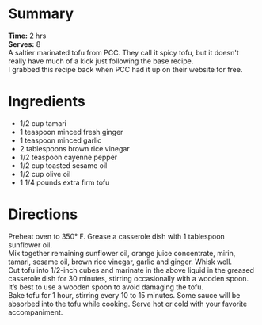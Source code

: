 # Summary
**Time:** 2 hrs  
**Serves:** 8  
A saltier marinated tofu from PCC. They call it spicy tofu, but it doesn't really have much of a kick just following the base recipe.  
I grabbed this recipe back when PCC had it up on their website for free.

# Ingredients
- 1/2 cup tamari
- 1 teaspoon minced fresh ginger
- 1 teaspoon minced garlic
- 2 tablespoons brown rice vinegar
- 1/2 teaspoon cayenne pepper
- 1/2 cup toasted sesame oil
- 1/2 cup olive oil
- 1 1/4 pounds extra firm tofu

# Directions
Preheat oven to 350° F. Grease a casserole dish with 1 tablespoon sunflower oil.  
Mix together remaining sunflower oil, orange juice concentrate, mirin, tamari, sesame oil, brown rice vinegar, garlic and ginger. Whisk well.  
Cut tofu into 1/2-inch cubes and marinate in the above liquid in the greased casserole dish for 30 minutes, stirring occasionally with a wooden spoon. It’s best to use a wooden spoon to avoid damaging the tofu.  
Bake tofu for 1 hour, stirring every 10 to 15 minutes. Some sauce will be absorbed into the tofu while cooking. Serve hot or cold with your favorite accompaniment. 
